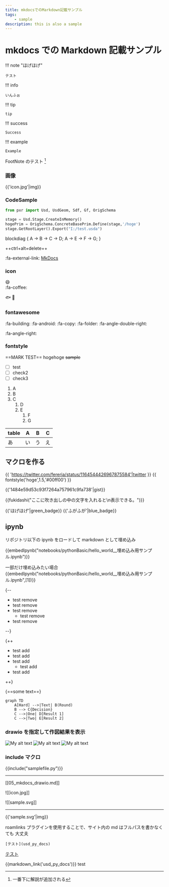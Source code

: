 ```yaml
---
title: mkdocsでのMarkdown記載サンプル
tags:
    - sample
description: this is also a sample
---
```


# mkdocs での Markdown 記載サンプル

!!! note "ほげほげ"

    テスト

!!! info

    いんふぉ

!!! tip

    tip

!!! success

    Success

!!! example

    Example

FootNote のテスト [^1]

### 画像

{{'icon.jpg'|img}}

### CodeSample

```python
from pxr import Usd, UsdGeom, Sdf, Gf, OrigSchema

stage = Usd.Stage.CreateInMemory()
hogePrim = OrigSchema.ConcreteBasePrim.Define(stage,'/hoge')
stage.GetRootLayer().Export("I:/test.usda")
```

blockdiag {
A -> B -> C -> D;
A -> E -> F -> G;
}

++ctrl+alt+delete++

:fa-external-link: [MkDocs](http://www.mkdocs.org/)

### icon

:smile:  
:fa-coffee:

:fish:
:frog:

### fontawesome

:fa-building:
:fa-android:
:fa-copy:
:fa-folder:
:fa-angle-double-right:

:fa-angle-right:

### fontstyle

==MARK TEST== hogehoge
~~sample~~

-   [ ] test
-   [ ] check2
-   [ ] check3

1. A
2. B
3. C
    1. D
    2. E
        1. F
        2. G

| table | A   | B   | C   |
| ----- | --- | --- | --- |
| あ    | い  | う  | え  |

## マクロを作る

{{ 'https://twitter.com/fereria/status/1164544426967875584'|twitter }}
{{ fontstyle('hoge',1.5,'#00ff00') }}

{{'1484e59d53c93f7264a757961c9fa738'|gist}}

[^1]: 一番下に解説が追加される

{{fukidashi("ここに吹き出しの中の文字を入れると\n表示できる。")}}

{{'ほげほげ'|green_badge}} {{'ふがふが'|blue_badge}}

## ipynb

リポジトリ以下の ipynb をロードして markdown として埋め込み

{{embedIpynb("notebooks/pythonBasic/hello_world__埋め込み用サンプル.ipynb")}}

一部だけ埋め込みたい場合
{{embedIpynb("notebooks/pythonBasic/hello_world__埋め込み用サンプル.ipynb",[1])}}

{--

-   test remove
-   test remove
-   test remove
    -   test remove
-   test remove

--}

{++

-   test add
-   test add
-   test add
    -   test add
-   test add

++}

{==some text==}

```mermaid
graph TD
    A[Hard] -->|Text| B(Round)
    B --> C{Decision}
    C -->|One| D[Result 1]
    C -->|Two| E[Result 2]
```

### drawio を指定して作図結果を表示

![My alt text](sample_2.drawio)
![My alt text](sample_3.drawio#0)
![My alt text](sample_3.drawio#1)

### include マクロ

{{include("samplefile.py")}}

---

[[05_mkdocs_drawio.md]]

![[icon.jpg]]

![[sample.svg]]

---

{{'sample.svg'|img}}

roamlinks プラグインを使用することで、サイト内の md はフルパスを書かなくても
大丈夫

```
[テスト](usd_py_docs)
```

[テスト](/reincarnation_tech/11_Pipeline/01_USD/30_USD_Programming/01_Python/01_editTarget)

{{markdown_link('usd_py_docs')}}
test
